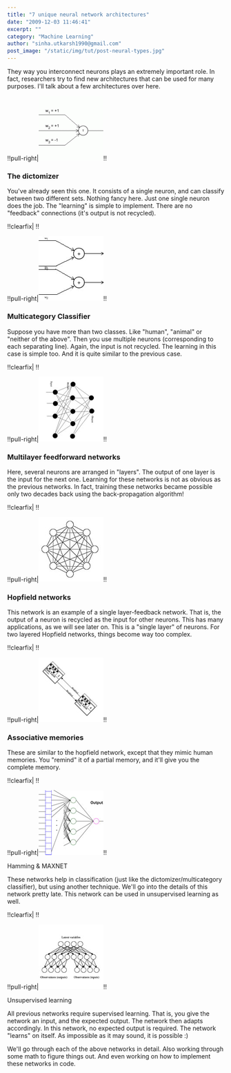 ```yaml
---
title: "7 unique neural network architectures"
date: "2009-12-03 11:46:41"
excerpt: ""
category: "Machine Learning"
author: "sinha.utkarsh1990@gmail.com"
post_image: "/static/img/tut/post-neural-types.jpg"
---
```

They way you interconnect neurons plays an extremely important role. In fact, researchers try to find new architectures that can be used for many purposes. I'll talk about a few architectures over here. 

!!pull-right|![](/static/img/tut/mcculloch-pitts1-150x150.gif)!!

### The dictomizer

You've already seen this one. It consists of a single neuron, and can classify between two different sets. Nothing fancy here. Just one single neuron does the job. The "learning" is simple to implement. There are no "feedback" connections (it's output is not recycled).

!!clearfix|   !!

!!pull-right|![](/static/img/tut/multicategory_neurons.jpg)!!

### Multicategory Classifier

Suppose you have more than two classes. Like "human", "animal" or "neither of the above". Then you use multiple neurons (corresponding to each separating line). Again, the input is not recycled. The learning in this case is simple too. And it is quite similar to the previous case.

!!clearfix|   !!

!!pull-right|![](/static/img/tut/feedforward_architecture.jpg)!!

### Multilayer feedforward networks

Here, several neurons are arranged in "layers". The output of one layer is the input for the next one. Learning for these networks is not as obvious as the previous networks. In fact, training these networks became possible only two decades back using the back-propagation algorithm!

!!clearfix|   !!

!!pull-right|![](/static/img/tut/architecture_hopfield.jpg)!!

### Hopfield networks

This network is an example of a single layer-feedback network. That is, the output of a neuron is recycled as the input for other neurons. This has many applications, as we will see later on. This is a "single layer" of neurons. For two layered Hopfield networks, things become way too complex.

!!clearfix|   !!

!!pull-right|![](/static/img/tut/architecture_associative.jpg)!!

### Associative memories

These are similar to the hopfield network, except that they mimic human memories. You "remind" it of a partial memory, and it'll give you the complete memory.

!!clearfix|   !!

!!pull-right|![](/static/img/tut/architecture_hamnet.jpg)!!

Hamming & MAXNET

These networks help in classification (just like the dictomizer/multicategory classifier), but using another technique. We'll go into the details of this network pretty late. This network can be used in unsupervised learning as well.

!!clearfix|   !!

!!pull-right|![](/static/img/tut/architecture_unsuervised.jpg)!!

Unsupervised learning

All previous networks require supervised learning. That is, you give the network an input, and the expected output. The network then adapts accordingly. In this network, no expected output is required. The network "learns" on itself. As impossible as it may sound, it is possible :)

We'll go through each of the above networks in detail. Also working through some math to figure things out. And even working on how to implement these networks in code.
